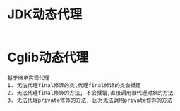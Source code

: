 
# JDK动态代理
```text

```

# Cglib动态代理
```text
基于继承实现代理
1. 无法代理final修饰的类,代理final修饰的类会报错
2. 无法代理final修饰的方法, 不会报错,直接调用被代理对象的方法
3. 无法代理private修饰的方法, 因为无法调用private修饰的方法
```